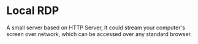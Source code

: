 # Local RDP 
A small server based on HTTP Server, It could stream your computer's screen over network, which can be accessed over any standard browser.
